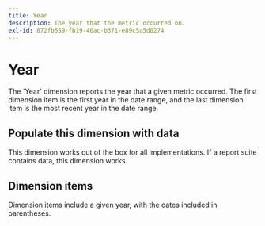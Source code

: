 ```yaml
---
title: Year
description: The year that the metric occurred on.
exl-id: 872fb659-fb19-40ac-b371-e89c5a5d0274
---
```

# Year

The 'Year' dimension reports the year that a given metric occurred. The first dimension item is the first year in the date range, and the last dimension item is the most recent year in the date range.

## Populate this dimension with data

This dimension works out of the box for all implementations. If a report suite contains data, this dimension works.

## Dimension items

Dimension items include a given year, with the dates included in parentheses.
